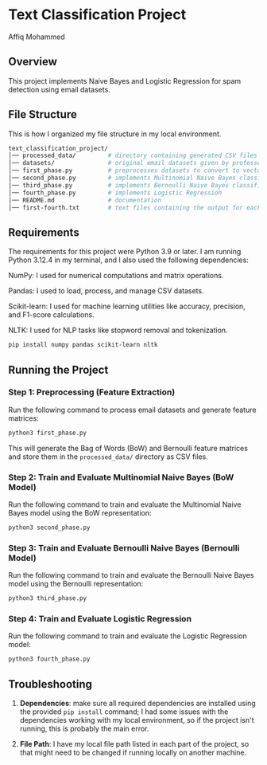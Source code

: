 # Text Classification Project
Affiq Mohammed



## Overview
This project implements Naive Bayes and Logistic Regression for spam detection using email datasets. 

## File Structure 
This is how I organized my file structure in my local environment.
```bash
text_classification_project/
│── processed_data/         # directory containing generated CSV files
│── datasets/               # original email datasets given by professor
│── first_phase.py          # preprocesses datasets to convert to vectors
│── second_phase.py         # implements Multinomial Naive Bayes classifier
│── third_phase.py          # implements Bernoulli Naive Bayes classifier
│── fourth_phase.py         # implements Logistic Regression
│── README.md               # documentation
│── first-fourth.txt        # text files containing the output for each phase
```

## Requirements
The requirements for this project were Python 3.9 or later. I am running Python 3.12.4 in my terminal, and I also used the following dependencies:

NumPy: I used for numerical computations and matrix operations.

Pandas: I used to load, process, and manage CSV datasets.

Scikit-learn: I used for machine learning utilities like accuracy, precision, and F1-score calculations.

NLTK: I used for NLP tasks like stopword removal and tokenization.
```bash
pip install numpy pandas scikit-learn nltk
```

## Running the Project
### Step 1: Preprocessing (Feature Extraction)
Run the following command to process email datasets and generate feature matrices:
```bash
python3 first_phase.py
```
This will generate the Bag of Words (BoW) and Bernoulli feature matrices and store them in the `processed_data/` directory as CSV files.

### Step 2: Train and Evaluate Multinomial Naive Bayes (BoW Model)
Run the following command to train and evaluate the Multinomial Naive Bayes model using the BoW representation:
```bash
python3 second_phase.py
```

### Step 3: Train and Evaluate Bernoulli Naive Bayes (Bernoulli Model)
Run the following command to train and evaluate the Bernoulli Naive Bayes model using the Bernoulli representation:
```bash
python3 third_phase.py
```

### Step 4: Train and Evaluate Logistic Regression
Run the following command to train and evaluate the Logistic Regression model:
```bash
python3 fourth_phase.py
```

## Troubleshooting

1. **Dependencies**: make sure all required dependencies are installed using the provided `pip install` command; I had some issues with the dependencies working with my local environment, so if the project isn't running, this is probably the main error.

2. **File Path**: I have my local file path listed in each part of the project, so that might need to be changed if running locally on another machine.

